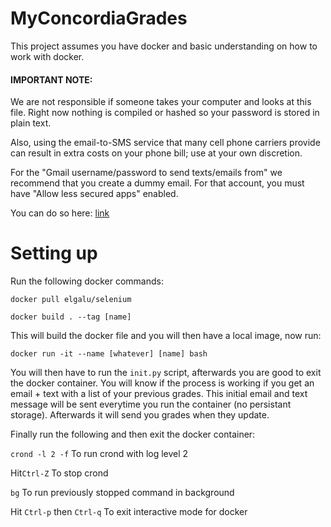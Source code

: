 MyConcordiaGrades
=================

This project assumes you have docker and basic understanding on how to work with docker.

#### IMPORTANT NOTE: 

We are not responsible if someone takes your computer and looks at this file. Right now nothing is compiled or hashed 
so your password is stored in plain text.

Also, using the email-to-SMS service that many cell phone carriers provide can result in extra costs on your phone bill; use at your own discretion.

For the "Gmail username/password to send texts/emails from" we recommend that you create a dummy email.
For that account, you must have "Allow less secured apps" enabled.

You can do so here: [link](https://www.google.com/settings/security/lesssecureapps)

Setting up
====================

Run the following docker commands:

`docker pull elgalu/selenium`

`docker build . --tag [name]`

This will build the docker file and you will then have a local image, now run:

`docker run -it --name [whatever] [name] bash`

You will then have to run the `init.py` script, afterwards you are good to exit the docker container.
You will know if the process is working if you get an email + text with a list of your previous grades.
This initial email and text message will be sent everytime you run the container (no persistant storage).
Afterwards it will send you grades when they update.

Finally run the following and then exit the docker container:

`crond -l 2 -f` To run crond with log level 2

Hit`Ctrl-Z` To stop crond

`bg` To run previously stopped command in background

Hit `Ctrl-p` then `Ctrl-q` To exit interactive mode for docker
